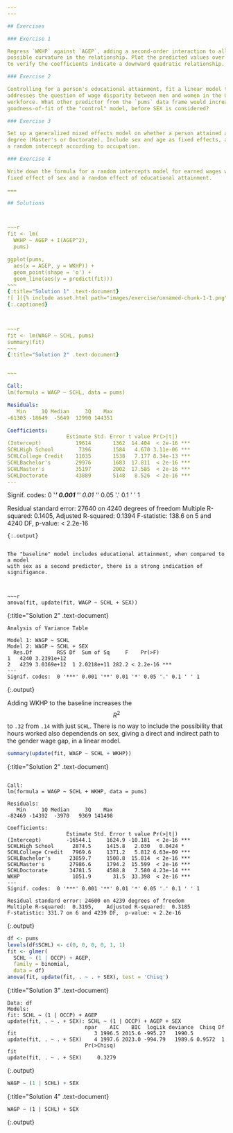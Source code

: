 ```yaml
---
---

## Exercises

### Exercise 1

Regress `WKHP` against `AGEP`, adding a second-order interaction to allow for
possible curvature in the relationship. Plot the predicted values over the data
to verify the coefficients indicate a downward quadratic relationship.

### Exercise 2

Controlling for a person's educational attainment, fit a linear model that
addresses the question of wage disparity between men and women in the U.S.
workforce. What other predictor from the `pums` data frame would increase the
goodness-of-fit of the "control" model, before SEX is considered?

### Exercise 3

Set up a generalized mixed effects model on whether a person attained an advanced
degree (Master's or Doctorate). Include sex and age as fixed effects, and include
a random intercept according to occupation.

### Exercise 4

Write down the formula for a random intercepts model for earned wages with a
fixed effect of sex and a random effect of educational attainment.

===

## Solutions



~~~r
fit <- lm(
  WKHP ~ AGEP + I(AGEP^2),
  pums)

ggplot(pums,
  aes(x = AGEP, y = WKHP)) +
  geom_point(shape = 'o') +
  geom_line(aes(y = predict(fit)))
~~~
{:title="Solution 1" .text-document}
![ ]({% include asset.html path="images/exercise/unnamed-chunk-1-1.png" %})
{:.captioned}



~~~r
fit <- lm(WAGP ~ SCHL, pums)
summary(fit)
~~~
{:title="Solution 2" .text-document}


~~~

Call:
lm(formula = WAGP ~ SCHL, data = pums)

Residuals:
   Min     1Q Median     3Q    Max 
-61303 -18649  -5649  12990 144351 

Coefficients:
                   Estimate Std. Error t value Pr(>|t|)    
(Intercept)           19614       1362  14.404  < 2e-16 ***
SCHLHigh School        7396       1584   4.670 3.11e-06 ***
SCHLCollege Credit    11035       1538   7.177 8.34e-13 ***
SCHLBachelor's        29976       1683  17.811  < 2e-16 ***
SCHLMaster's          35197       2002  17.585  < 2e-16 ***
SCHLDoctorate         43889       5148   8.526  < 2e-16 ***
---
```

Signif. codes:  0 '***' 0.001 '**' 0.01 '*' 0.05 '.' 0.1 ' ' 1

Residual standard error: 27640 on 4240 degrees of freedom
Multiple R-squared:  0.1405,	Adjusted R-squared:  0.1394 
F-statistic: 138.6 on 5 and 4240 DF,  p-value: < 2.2e-16
~~~
{:.output}


The "baseline" model includes educational attainment, when compared to a model
with sex as a second predictor, there is a strong indication of signifigance.



~~~r
anova(fit, update(fit, WAGP ~ SCHL + SEX))
~~~
{:title="Solution 2" .text-document}


~~~
Analysis of Variance Table

Model 1: WAGP ~ SCHL
Model 2: WAGP ~ SCHL + SEX
  Res.Df        RSS Df  Sum of Sq     F    Pr(>F)    
1   4240 3.2391e+12                                  
2   4239 3.0369e+12  1 2.0218e+11 282.2 < 2.2e-16 ***
---
Signif. codes:  0 '***' 0.001 '**' 0.01 '*' 0.05 '.' 0.1 ' ' 1
~~~
{:.output}


Adding WKHP to the baseline increases the $$R^2$$ to `.32` from `.14` with just
`SCHL`. There is no way to include the possibility that hours worked also
dependends on sex, giving a direct and indirect path to the gender wage gap, in
a linear model.



~~~r
summary(update(fit, WAGP ~ SCHL + WKHP))
~~~
{:title="Solution 2" .text-document}


~~~

Call:
lm(formula = WAGP ~ SCHL + WKHP, data = pums)

Residuals:
   Min     1Q Median     3Q    Max 
-82469 -14392  -3970   9369 141498 

Coefficients:
                   Estimate Std. Error t value Pr(>|t|)    
(Intercept)        -16544.1     1624.9 -10.181  < 2e-16 ***
SCHLHigh School      2874.5     1415.8   2.030   0.0424 *  
SCHLCollege Credit   7969.6     1371.2   5.812 6.63e-09 ***
SCHLBachelor's      23859.7     1508.8  15.814  < 2e-16 ***
SCHLMaster's        27986.6     1794.2  15.599  < 2e-16 ***
SCHLDoctorate       34781.5     4588.8   7.580 4.23e-14 ***
WKHP                 1051.9       31.5  33.398  < 2e-16 ***
---
Signif. codes:  0 '***' 0.001 '**' 0.01 '*' 0.05 '.' 0.1 ' ' 1

Residual standard error: 24600 on 4239 degrees of freedom
Multiple R-squared:  0.3195,	Adjusted R-squared:  0.3185 
F-statistic: 331.7 on 6 and 4239 DF,  p-value: < 2.2e-16
~~~
{:.output}




~~~r
df <- pums
levels(df$SCHL) <- c(0, 0, 0, 0, 1, 1)
fit <- glmer(
  SCHL ~ (1 | OCCP) + AGEP,
  family = binomial,
  data = df)
anova(fit, update(fit, . ~ . + SEX), test = 'Chisq')
~~~
{:title="Solution 3" .text-document}


~~~
Data: df
Models:
fit: SCHL ~ (1 | OCCP) + AGEP
update(fit, . ~ . + SEX): SCHL ~ (1 | OCCP) + AGEP + SEX
                         npar    AIC    BIC  logLik deviance  Chisq Df
fit                         3 1996.5 2015.6 -995.27   1990.5          
update(fit, . ~ . + SEX)    4 1997.6 2023.0 -994.79   1989.6 0.9572  1
                         Pr(>Chisq)
fit                                
update(fit, . ~ . + SEX)     0.3279
~~~
{:.output}




~~~r
WAGP ~ (1 | SCHL) + SEX
~~~
{:title="Solution 4" .text-document}


~~~
WAGP ~ (1 | SCHL) + SEX
~~~
{:.output}

